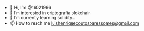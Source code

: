 - 👋 Hi, I’m @16021996
- 👀 I’m interested in criptografia blokchain
- 🌱 I’m currently learning solidity...
- 📫 How to reach me luishenriquecoutosoaressoares@gmail.com

<!---
16021996/16021996 is a ✨ special ✨ repository because its `README.md` (this file) appears on your GitHub profile.
You can click the Preview link to take a look at your changes.
--->
